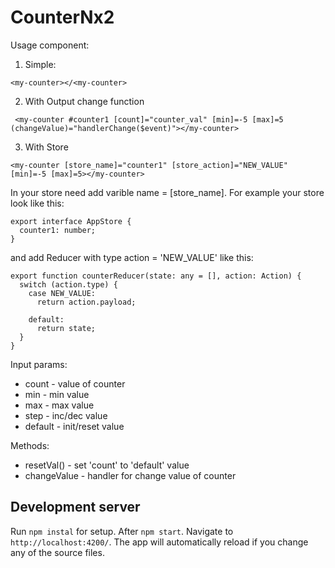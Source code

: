 # CounterNx2

<p>Usage component:</p>

1. Simple: 
```
<my-counter></<my-counter>
```

2. With Output change function
```
 <my-counter #counter1 [count]="counter_val" [min]=-5 [max]=5 (changeValue)="handlerChange($event)"></my-counter>
```

3. With Store
```
<my-counter [store_name]="counter1" [store_action]="NEW_VALUE"  [min]=-5 [max]=5></my-counter>
```

In your store need add varible name = [store_name]. For example your store look like this:
```
export interface AppStore {
  counter1: number;
}
```

and add Reducer with type action = 'NEW_VALUE' like this:
```
export function counterReducer(state: any = [], action: Action) {
  switch (action.type) {
    case NEW_VALUE:
      return action.payload;

    default:
      return state;
  }
}
```

<p>Input params:</p>

* count - value of counter
* min - min value
* max - max value
* step - inc/dec value
* default - init/reset value
  
 Methods:
 * resetVal() - set 'count' to 'default' value
 * changeValue - handler for change value of counter

## Development server

Run `npm instal` for setup. After `npm start`. Navigate to `http://localhost:4200/`. The app will automatically reload if you change any of the source files.

